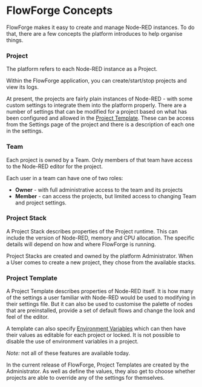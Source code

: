 # FlowForge Concepts

FlowForge makes it easy to create and manage Node-RED instances. To do that, there
are a few concepts the platform introduces to help organise things.

### Project

The platform refers to each Node-RED instance as a Project.

Within the FlowForge application, you can create/start/stop projects and view
its logs.

At present, the projects are fairly plain instances of Node-RED -
with some custom settings to integrate them into the platform properly. 
There are a number of settings that can be modified for a project based on what has been configured and allowed in the [Project Template](#project-template). These can be access from the Settings page of the project and there is a description of each one in the settings.

### Team

Each project is owned by a Team. Only members of that team have access to the
Node-RED editor for the project.

Each user in a team can have one of two roles:

 - **Owner** - with full administrative access to the team and its projects
 - **Member** - can access the projects, but limited access to changing Team and project settings.

### Project Stack

A Project Stack describes properties of the Project runtime. This can include the
version of Node-RED, memory and CPU allocation. The specific details will depend
on how and where FlowForge is running.

Project Stacks are created and owned by the platform Administrator. When a User
comes to create a new project, they chose from the available stacks.


### Project Template

A Project Template describes properties of Node-RED itself. It is how many of the
settings a user familiar with Node-RED would be used to modifying in their settings
file. But it can also be used to customise the palette of nodes that are preinstalled,
provide a set of default flows and change the look and feel of the editor.

A template can also specify [Environment Variables](envvar) which can then have their values as editable for each project or locked.
It is not possible to disable the use of environment variables in a project.

*Note:* not all of these features are available today.

In the current release of FlowForge, Project Templates are created by the Administrator.
As well as define the values, they also get to choose whether projects are able
to override any of the settings for themselves.